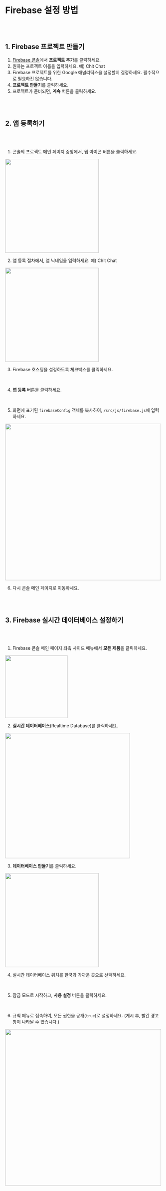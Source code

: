# Firebase 설정 방법

<br>
<br>

## 1. Firebase 프로젝트 만들기

1. [Firebase 콘솔](https://console.firebase.google.com)에서 **프로젝트 추가**를 클릭하세요.
2. 원하는 프로젝트 이름을 입력하세요. 예) Chit Chat
3. Firebase 프로젝트를 위한 Google 애널리틱스을 설정할지 결정하세요. 필수적으로 필요하진 않습니다.
4. **프로젝트 만들기**를 클릭하세요.
5. 프로젝트가 준비되면, **계속** 버튼을 클릭하세요.

<br>
<br>

## 2. 앱 등록하기

<br>
<br>

1. 콘솔의 프로젝트 메인 페이지 중앙에서, 웹 아이콘 버튼을 클릭하세요.

<img src="/readme-assets/1.png"  width="300">

<br>

2. 앱 등록 절차에서, 앱 닉네임을 입력하세요. 예) Chit Chat

<img src="/readme-assets/2.png"  width="300">

<br>

3. Firebase 호스팅을 설정하도록 체크박스를 클릭하세요.

<br>

4. **앱 등록** 버튼을 클릭하세요.

<br>

5. 화면에 표기된 `firebaseConfig` 객체를 복사하여, `/src/js/firebase.js`에 입력하세요.

<img src="/readme-assets/3.png"  width="500">

<br>

6. 다시 콘솔 메인 페이지로 이동하세요.

<br>
<br>

## 3. Firebase 실시간 데이터베이스 설정하기

<br>
<br>

1. Firebase 콘솔 메인 페이지 좌측 사이드 메뉴에서 **모든 제품**을 클릭하세요.

<img src="/readme-assets/4.png"  width="200">

<br>

2. **실시간 데이터베이스**(Realtime Database)를 클릭하세요.

<img src="/readme-assets/5.png"  width="400">

<br>

3. **데이터베이스 만들기**를 클릭하세요.

<img src="/readme-assets/6.png"  width="300">

<br>

4. 실시간 데이터베이스 위치를 한국과 가까운 곳으로 선택하세요.

<br>

5. 잠금 모드로 시작하고, **사용 설정** 버튼을 클릭하세요.

<br>

6. 규칙 메뉴로 접속하여, 모든 권한을 공개(`true`)로 설정하세요. (게시 후, 빨간 경고창이 나타날 수 있습니다.)

<img src="/readme-assets/7.png"  width="500">

<br>
